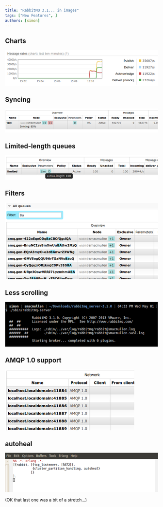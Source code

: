 ```yaml
---
title: "RabbitMQ 3.1... in images"
tags: ["New Features", ]
authors: [simon]
---
```


## Charts

![](chart.png)
<!-- truncate -->

## Syncing

![](syncing.png)

## Limited-length queues

![](limited.png)

## Filters

![](filter.png)

## Less scrolling

![](banner.png)

## AMQP 1.0 support

![](amqp1.0.png)

## autoheal

![](autoheal.png)

(OK that last one was a bit of a stretch...)
